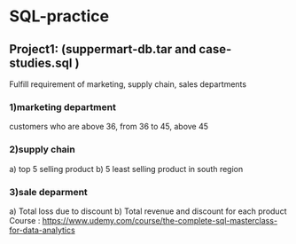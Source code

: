 # SQL-practice
## Project1: (suppermart-db.tar and case-studies.sql )
Fulfill requirement of marketing, supply chain, sales departments
### 1)marketing department 
customers who are above 36, from 36 to 45, above 45  
### 2)supply chain 
a) top 5 selling product
b) 5 least selling product in south region 
### 3)sale deparment 
 a) Total loss due to discount 
 b) Total revenue and discount for each product
Course : https://www.udemy.com/course/the-complete-sql-masterclass-for-data-analytics









